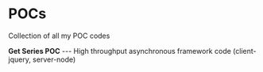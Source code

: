 POCs
====

Collection of all my POC codes

**Get Series POC** --- High throughput asynchronous framework code (client-jquery, server-node)
